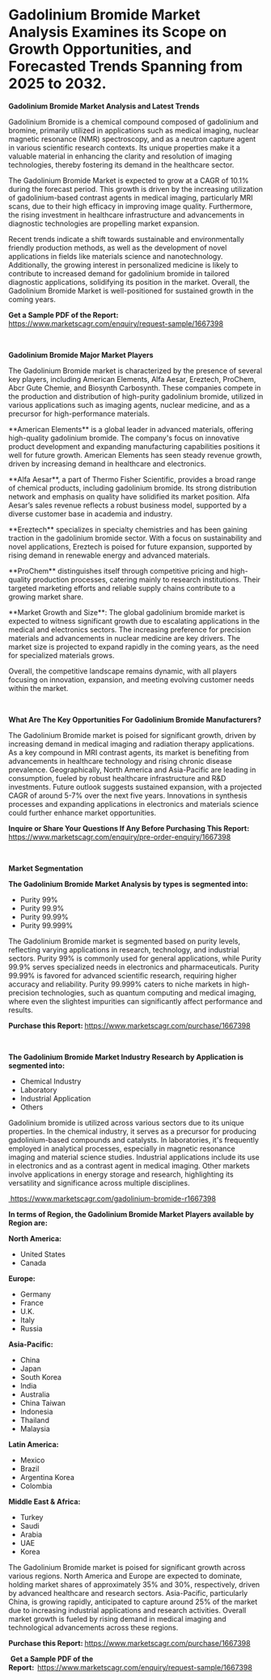 <p><h1>Gadolinium Bromide Market Analysis Examines its Scope on Growth Opportunities, and Forecasted Trends Spanning from 2025 to 2032.</h1></p><p><strong>Gadolinium Bromide Market Analysis and Latest Trends</strong></p>
<p><p>Gadolinium Bromide is a chemical compound composed of gadolinium and bromine, primarily utilized in applications such as medical imaging, nuclear magnetic resonance (NMR) spectroscopy, and as a neutron capture agent in various scientific research contexts. Its unique properties make it a valuable material in enhancing the clarity and resolution of imaging technologies, thereby fostering its demand in the healthcare sector.</p><p>The Gadolinium Bromide Market is expected to grow at a CAGR of 10.1% during the forecast period. This growth is driven by the increasing utilization of gadolinium-based contrast agents in medical imaging, particularly MRI scans, due to their high efficacy in improving image quality. Furthermore, the rising investment in healthcare infrastructure and advancements in diagnostic technologies are propelling market expansion. </p><p>Recent trends indicate a shift towards sustainable and environmentally friendly production methods, as well as the development of novel applications in fields like materials science and nanotechnology. Additionally, the growing interest in personalized medicine is likely to contribute to increased demand for gadolinium bromide in tailored diagnostic applications, solidifying its position in the market. Overall, the Gadolinium Bromide Market is well-positioned for sustained growth in the coming years.</p></p>
<p><strong>Get a Sample PDF of the Report:&nbsp;</strong> <a href="https://www.marketscagr.com/enquiry/request-sample/1667398?utm_campaign=3105&utm_medium=2&utm_source=Github&utm_content=ia&utm_term=18042025&utm_id=gadolinium-bromide">https://www.marketscagr.com/enquiry/request-sample/1667398</a></p>
<p>&nbsp;</p>
<p><strong>Gadolinium Bromide Major Market Players</strong></p>
<p><p>The Gadolinium Bromide market is characterized by the presence of several key players, including American Elements, Alfa Aesar, Ereztech, ProChem, Abcr Gute Chemie, and Biosynth Carbosynth. These companies compete in the production and distribution of high-purity gadolinium bromide, utilized in various applications such as imaging agents, nuclear medicine, and as a precursor for high-performance materials.</p><p>**American Elements** is a global leader in advanced materials, offering high-quality gadolinium bromide. The company's focus on innovative product development and expanding manufacturing capabilities positions it well for future growth. American Elements has seen steady revenue growth, driven by increasing demand in healthcare and electronics.</p><p>**Alfa Aesar**, a part of Thermo Fisher Scientific, provides a broad range of chemical products, including gadolinium bromide. Its strong distribution network and emphasis on quality have solidified its market position. Alfa Aesar’s sales revenue reflects a robust business model, supported by a diverse customer base in academia and industry.</p><p>**Ereztech** specializes in specialty chemistries and has been gaining traction in the gadolinium bromide sector. With a focus on sustainability and novel applications, Ereztech is poised for future expansion, supported by rising demand in renewable energy and advanced materials.</p><p>**ProChem** distinguishes itself through competitive pricing and high-quality production processes, catering mainly to research institutions. Their targeted marketing efforts and reliable supply chains contribute to a growing market share.</p><p>**Market Growth and Size**: The global gadolinium bromide market is expected to witness significant growth due to escalating applications in the medical and electronics sectors. The increasing preference for precision materials and advancements in nuclear medicine are key drivers. The market size is projected to expand rapidly in the coming years, as the need for specialized materials grows.</p><p>Overall, the competitive landscape remains dynamic, with all players focusing on innovation, expansion, and meeting evolving customer needs within the market.</p></p>
<p>&nbsp;</p>
<p><strong>What Are The Key Opportunities For Gadolinium Bromide Manufacturers?</strong></p>
<p><p>The Gadolinium Bromide market is poised for significant growth, driven by increasing demand in medical imaging and radiation therapy applications. As a key compound in MRI contrast agents, its market is benefiting from advancements in healthcare technology and rising chronic disease prevalence. Geographically, North America and Asia-Pacific are leading in consumption, fueled by robust healthcare infrastructure and R&D investments. Future outlook suggests sustained expansion, with a projected CAGR of around 5-7% over the next five years. Innovations in synthesis processes and expanding applications in electronics and materials science could further enhance market opportunities.</p></p>
<p><strong>Inquire or Share Your Questions If Any Before Purchasing This Report:</strong> <a href="https://www.marketscagr.com/enquiry/pre-order-enquiry/1667398?utm_campaign=3105&utm_medium=2&utm_source=Github&utm_content=ia&utm_term=18042025&utm_id=gadolinium-bromide">https://www.marketscagr.com/enquiry/pre-order-enquiry/1667398</a></p>
<p>&nbsp;</p>
<p><strong>Market Segmentation</strong></p>
<p><strong>The Gadolinium Bromide Market Analysis by types is segmented into:</strong></p>
<p><ul><li>Purity 99%</li><li>Purity 99.9%</li><li>Purity 99.99%</li><li>Purity 99.999%</li></ul></p>
<p><p>The Gadolinium Bromide market is segmented based on purity levels, reflecting varying applications in research, technology, and industrial sectors. Purity 99% is commonly used for general applications, while Purity 99.9% serves specialized needs in electronics and pharmaceuticals. Purity 99.99% is favored for advanced scientific research, requiring higher accuracy and reliability. Purity 99.999% caters to niche markets in high-precision technologies, such as quantum computing and medical imaging, where even the slightest impurities can significantly affect performance and results.</p></p>
<p><strong>Purchase this Report:&nbsp;</strong><a href="https://www.marketscagr.com/purchase/1667398?utm_campaign=3105&utm_medium=2&utm_source=Github&utm_content=ia&utm_term=18042025&utm_id=gadolinium-bromide">https://www.marketscagr.com/purchase/1667398</a></p>
<p>&nbsp;</p>
<p><strong>The Gadolinium Bromide Market Industry Research by Application is segmented into:</strong></p>
<p><ul><li>Chemical Industry</li><li>Laboratory</li><li>Industrial Application</li><li>Others</li></ul></p>
<p><p>Gadolinium bromide is utilized across various sectors due to its unique properties. In the chemical industry, it serves as a precursor for producing gadolinium-based compounds and catalysts. In laboratories, it's frequently employed in analytical processes, especially in magnetic resonance imaging and material science studies. Industrial applications include its use in electronics and as a contrast agent in medical imaging. Other markets involve applications in energy storage and research, highlighting its versatility and significance across multiple disciplines.</p></p>
<p><a href="https://www.marketscagr.com/gadolinium-bromide-r1667398?utm_campaign=3105&utm_medium=2&utm_source=Github&utm_content=ia&utm_term=18042025&utm_id=gadolinium-bromide">&nbsp;https://www.marketscagr.com/gadolinium-bromide-r1667398</a></p>
<p><strong>In terms of Region, the Gadolinium Bromide Market Players available by Region are:</strong></p>
<p>
    <p> <strong> North America: </strong>
        <ul>
            <li>United States</li>
            <li>Canada</li>
        </ul>
        </p> 
    <p> <strong> Europe: </strong>
        <ul>
            <li>Germany</li>
            <li>France</li>
            <li>U.K.</li>
            <li>Italy</li>
            <li>Russia</li>
        </ul>
        </p> 
    <p> <strong> Asia-Pacific: </strong>
        <ul>
            <li>China</li>
            <li>Japan</li>
            <li>South Korea</li>
            <li>India</li>
            <li>Australia</li>
            <li>China Taiwan</li>
            <li>Indonesia</li>
            <li>Thailand</li>
            <li>Malaysia</li>
        </ul>
        </p> 
    <p> <strong> Latin America: </strong>
        <ul>
            <li>Mexico</li>
            <li>Brazil</li>
            <li>Argentina Korea</li>
            <li>Colombia</li>
        </ul>
        </p> 
    <p> <strong> Middle East & Africa: </strong>
        <ul>
            <li>Turkey</li>
            <li>Saudi</li>
            <li>Arabia</li>
            <li>UAE</li>
            <li>Korea</li>
        </ul>
    </p>
    </p>
<p><p>The Gadolinium Bromide market is poised for significant growth across various regions. North America and Europe are expected to dominate, holding market shares of approximately 35% and 30%, respectively, driven by advanced healthcare and research sectors. Asia-Pacific, particularly China, is growing rapidly, anticipated to capture around 25% of the market due to increasing industrial applications and research activities. Overall market growth is fueled by rising demand in medical imaging and technological advancements across these regions.</p></p>
<p><strong>Purchase this Report: </strong><a href="https://www.marketscagr.com/purchase/1667398?utm_campaign=3105&utm_medium=2&utm_source=Github&utm_content=ia&utm_term=18042025&utm_id=gadolinium-bromide">https://www.marketscagr.com/purchase/1667398</a></p>
<p>&nbsp;<strong>Get a Sample PDF of the Report:&nbsp;&nbsp;</strong><a href="https://www.marketscagr.com/enquiry/request-sample/1667398?utm_campaign=3105&utm_medium=2&utm_source=Github&utm_content=ia&utm_term=18042025&utm_id=gadolinium-bromide">https://www.marketscagr.com/enquiry/request-sample/1667398</a></p>
<p><strong></strong></p>
<p><p></p><p></p><p></p></p>